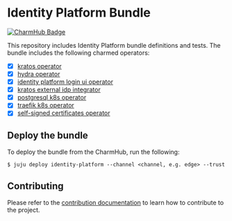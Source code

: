 # Identity Platform Bundle

[![CharmHub Badge](https://charmhub.io/identity-platform/badge.svg)](https://charmhub.io/identity-platform)

This repository includes Identity Platform bundle definitions and tests. The
bundle includes the following charmed operators:

- [x] [kratos operator](https://github.com/canonical/kratos-operator)
- [x] [hydra operator](https://github.com/canonical/hydra-operator)
- [x] [identity platform login ui operator](https://github.com/canonical/identity-platform-login-ui-operator)
- [x] [kratos external idp integrator](https://github.com/canonical/kratos-external-idp-integrator)
- [x] [postgresql k8s operator](https://github.com/canonical/postgresql-k8s-operator)
- [x] [traefik k8s operator](https://github.com/canonical/traefik-k8s-operator)
- [x] [self-signed certificates operator](https://github.com/canonical/self-signed-certificates-operator)

## Deploy the bundle

To deploy the bundle from the CharmHub, run the following:

```shell
$ juju deploy identity-platform --channel <channel, e.g. edge> --trust
```

## Contributing

Please refer to the [contribution documentation](CONTRIBUTING.md) to learn how
to contribute to the project.
